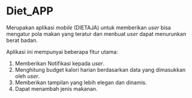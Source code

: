 # Diet_APP

Merupakan aplikasi _mobile_ (DIETAJA) untuk memberikan _user_ bisa mengatur pola makan yang teratur dan menbuat _user_ dapat menurunkan berat badan.

Aplikasi ini mempunyai beberapa fitur utama:

1. Memberikan Notifikasi kepada _user_.
2. Menghitung budget kalori harian berdasarkan data yang dimasukkan oleh _user_.
3. Memberikan tampilan yang lebih elegan dan dinamis.
4. Dapat menambah jenis makanan.
